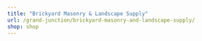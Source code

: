 ```yaml
---
title: "Brickyard Masonry & Landscape Supply"
url: /grand-junction/brickyard-masonry-and-landscape-supply/
shop: shop
---
```

